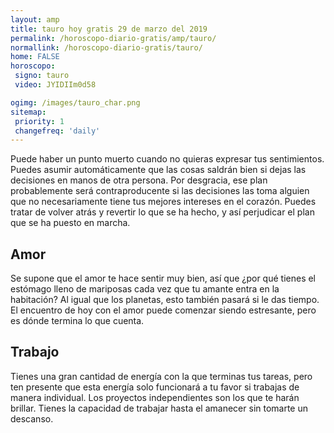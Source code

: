 ```yaml
---
layout: amp
title: tauro hoy gratis 29 de marzo del 2019 
permalink: /horoscopo-diario-gratis/amp/tauro/
normallink: /horoscopo-diario-gratis/tauro/
home: FALSE
horoscopo:
 signo: tauro
 video: JYIDIIm0d58

ogimg: /images/tauro_char.png
sitemap:
 priority: 1
 changefreq: 'daily'
---
```



Puede haber un punto muerto cuando no quieras expresar tus sentimientos. Puedes asumir automáticamente que las cosas saldrán bien si dejas las decisiones en manos de otra persona. Por desgracia, ese plan probablemente será contraproducente si las decisiones las toma alguien que no necesariamente tiene tus mejores intereses en el corazón. Puedes tratar de volver atrás y revertir lo que se ha hecho, y así perjudicar el plan que se ha puesto en marcha.

## Amor

Se supone que el amor te hace sentir muy bien, así que ¿por qué tienes el estómago lleno de mariposas cada vez que tu amante entra en la habitación? Al igual que los planetas, esto también pasará si le das tiempo. El encuentro de hoy con el amor puede comenzar siendo estresante, pero es dónde termina lo que cuenta.

## Trabajo

Tienes una gran cantidad de energía con la que terminas tus tareas, pero ten presente que esta energía solo funcionará a tu favor si trabajas de manera individual. Los proyectos independientes son los que te harán brillar. Tienes la capacidad de trabajar hasta el amanecer sin tomarte un descanso.